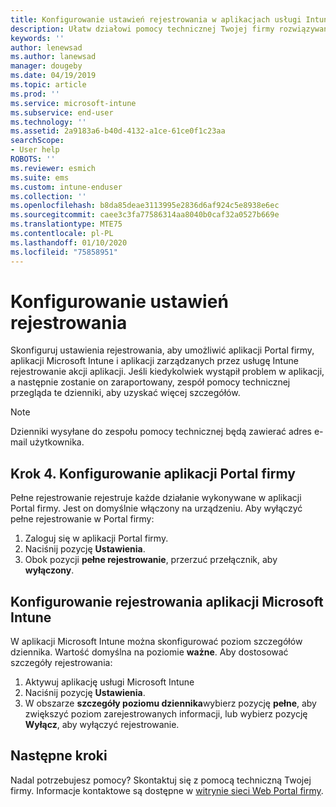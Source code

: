 ```yaml
---
title: Konfigurowanie ustawień rejestrowania w aplikacjach usługi Intune | Microsoft Docs
description: Ułatw działowi pomocy technicznej Twojej firmy rozwiązywanie problemów z urządzeniami, używając pełnego rejestrowania
keywords: ''
author: lenewsad
ms.author: lanewsad
manager: dougeby
ms.date: 04/19/2019
ms.topic: article
ms.prod: ''
ms.service: microsoft-intune
ms.subservice: end-user
ms.technology: ''
ms.assetid: 2a9183a6-b40d-4132-a1ce-61ce0f1c23aa
searchScope:
- User help
ROBOTS: ''
ms.reviewer: esmich
ms.suite: ems
ms.custom: intune-enduser
ms.collection: ''
ms.openlocfilehash: b8da85deae3113995e2836d6af924c5e8938e6ec
ms.sourcegitcommit: caee3c3fa77586314aa8040b0caf32a0527b669e
ms.translationtype: MTE75
ms.contentlocale: pl-PL
ms.lasthandoff: 01/10/2020
ms.locfileid: "75858951"
---
```

# <a name="configure-logging-settings"></a>Konfigurowanie ustawień rejestrowania

Skonfiguruj ustawienia rejestrowania, aby umożliwić aplikacji Portal firmy, aplikacji Microsoft Intune i aplikacji zarządzanych przez usługę Intune rejestrowanie akcji aplikacji. Jeśli kiedykolwiek wystąpił problem w aplikacji, a następnie zostanie on zaraportowany, zespół pomocy technicznej przegląda te dzienniki, aby uzyskać więcej szczegółów. 

> [!NOTE]
> Dzienniki wysyłane do zespołu pomocy technicznej będą zawierać adres e-mail użytkownika.  

## <a name="configure-company-portal-logging"></a>Krok 4. Konfigurowanie aplikacji Portal firmy
Pełne rejestrowanie rejestruje każde działanie wykonywane w aplikacji Portal firmy. Jest on domyślnie włączony na urządzeniu. Aby wyłączyć pełne rejestrowanie w Portal firmy:  

1. Zaloguj się w aplikacji Portal firmy.
2. Naciśnij pozycję **Ustawienia**.
3. Obok pozycji **pełne rejestrowanie**, przerzuć przełącznik, aby **wyłączony**.

## <a name="configure-microsoft-intune-app-logging"></a>Konfigurowanie rejestrowania aplikacji Microsoft Intune
W aplikacji Microsoft Intune można skonfigurować poziom szczegółów dziennika. Wartość domyślna na poziomie **ważne**. Aby dostosować szczegóły rejestrowania:  

1. Aktywuj aplikację usługi Microsoft Intune  
2. Naciśnij pozycję **Ustawienia**.  
3. W obszarze **szczegóły poziomu dziennika**wybierz pozycję **pełne**, aby zwiększyć poziom zarejestrowanych informacji, lub wybierz pozycję **Wyłącz**, aby wyłączyć rejestrowanie.  

## <a name="next-steps"></a>Następne kroki  

Nadal potrzebujesz pomocy? Skontaktuj się z pomocą techniczną Twojej firmy. Informacje kontaktowe są dostępne w [witrynie sieci Web Portal firmy](https://go.microsoft.com/fwlink/?linkid=2010980).  
